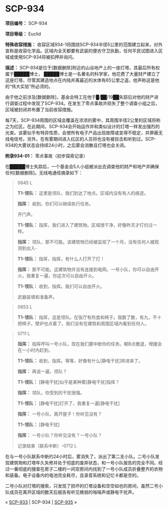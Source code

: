# SCP-934
                        


**项目编号：** SCP-934

**项目等级：** Euclid

**特殊收容措施：** 收容区域934-1将围绕SCP-934半径5公里的范围建立起来，对外宣称是收容化学品。区域内全天都要有武装的便衣守卫执勤，任何平民试图进入区域或使用SCP-934将被扣押并询问。

**描述：** SCP-934是位于[数据删除]附近的山谷地产上的一座灯塔，其最后所有权属于█████博士， █████博士是一名著名的科学家，他花费了大量财产建立了这座灯塔，尽管其建造地点在内陆并离最近的水体有65公里之遥，他声称这是他的“伟大实验”所必须的。

由于他之前涉及[数据删除]，基金会特工在他于█/██/19██失踪后对他的财产进行调查过程中发现了SCP-934。在发生了零点事故并损失了整个调查小组之后，区域被封闭并布置了当前收容措施。

每7天，SCP-934周围的区域会覆盖在浓浓的雾中，其周围半径2公里的区域将称之为红区。在此期间，SCP-934会开始运作并和类似设计的灯塔一样发出强烈的光束。该雾似乎有特异性质，会使所有电子产品出现故障或变得不稳定，并屏蔽无线电信号。另外，在有雾期间进入红区的人员将也没有被目击和听到过。SCP-934的大雾状态会持续24小时，之后雾会消散且灯塔也会关闭。

**附录934-01：** 零点事故（初步探索记录）

在█████博士失踪后，一个基金会5人小组被派出去调查他的财产和地产并确保任何[数据删除]。无线电通信摘录如下：


> 0645 L
> 
> **T1-领队：** 这里是领队，我们到达了地点。区域内没有有人的痕迹。
> 
> **指挥：** 收到。你们可以继续执行任务。
> 
> 开门声。
> 
> **T1-领队：** 指挥，我们进入了建筑物。区域很干净，好像昨天才打扫过一样。
> 
> **指挥：** 领队，那不可能。该建筑物已经被监视了一个月，没有任何人被观测到出入-
> 
> **T1-领队：** 指挥，指挥，有什么人打开了灯！
> 
> **指挥：** 那不可能。这建筑物并没有连接到电网。一号小队，你可以自由开火，我重复一遍，你这次可以自由开火。
> 
> **T1-领队：** 收到，指挥。我们可以自由开火。
> 
> 武器装填和准备声。
> 


> 0653 L
> 
> **T1-领队：** 指挥，这是领队。在饭厅有热食和椅子。我数了数，有九，不十把椅子。壁炉也点着了。我们没有在建筑和周围区域内看到任何人。
> 


> 0711 L
> 
> **指挥：** 指挥呼叫一号小队，现在我们要中断你的任务。朝B点撤退，增援会在一小时内赶到。
> 
> **T1-领队：** 收到，指挥。等等，好像有什么[静电干扰]转进来了。
> 
> **指挥：** 再说一遍，领队？
> 
> **T1-领队：** [静电干扰]似乎是某种雾[静电干扰]指挥？
> 
> **指挥：** 领队，你受到的干扰很强。
> 
> **T1-领队：** [静电干扰]打开了，我重复一遍[静电干扰]
> 
> **指挥：** 一号小队，离开屋子！你听见没有？
> 
> **T1-领队：** [静电干扰]
> 
> **指挥：** 一号小队？你听见没有？一号小队？
> 
> 记录结束（联系中断）-0712 L
> 

在与一号小队联系中断约24小时后，雾消失了，派出了第二支小队。二号小队发现建筑物和灯塔年久失修并处于彻底的废弃状态，和一号小队报告的完全不同。经过一番彻底的搜查在房子二楼的一间空房间内找到了一号小队成员折叠整齐的衣物和装备。电子设备内的电池完全耗尽，且录音系统和记忆卡都是空的。

二号小队对灯塔的搜索，只发现了损坏的灯塔设备和空空如也的房间，虽然二号小队成员在离开区域的数天后报告有听见微弱的嗡嗡声或静电干扰声。



« [SCP-933](/scp-933) | SCP-934 | [SCP-935](/scp-935) »





                    